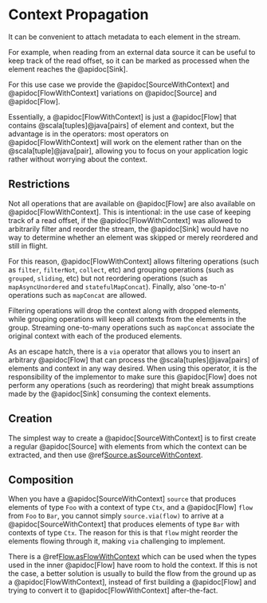 # Context Propagation

It can be convenient to attach metadata to each element in the stream.

For example, when reading from an external data source it can be
useful to keep track of the read offset, so it can be marked as processed
when the element reaches the @apidoc[Sink].

For this use case we provide the @apidoc[SourceWithContext] and
@apidoc[FlowWithContext] variations on @apidoc[Source] and
@apidoc[Flow].

Essentially, a @apidoc[FlowWithContext] is just a @apidoc[Flow] that
contains @scala[tuples]@java[pairs] of element and context, but the
advantage is in the operators: most operators on @apidoc[FlowWithContext]
will work on the element rather than on the @scala[tuple]@java[pair],
allowing you to focus on your application logic rather without worrying
about the context.

## Restrictions

Not all operations that are available on @apidoc[Flow] are also available
on @apidoc[FlowWithContext]. This is intentional: in the use case of
keeping track of a read offset, if the @apidoc[FlowWithContext] was
allowed to arbitrarily filter and reorder the stream, the @apidoc[Sink]
would have no way to determine whether an element was skipped
or merely reordered and still in flight.

For this reason, @apidoc[FlowWithContext] allows filtering operations
(such as `filter`, `filterNot`, `collect`, etc) and grouping operations
(such as `grouped`, `sliding`, etc) but not reordering operations
(such as `mapAsyncUnordered` and `statefulMapConcat`). Finally,
also 'one-to-n' operations such as `mapConcat` are allowed.

Filtering operations will drop the context along with dropped elements,
while grouping operations will keep all contexts from the elements in
the group. Streaming one-to-many operations such as `mapConcat`
associate the original context with each of the produced elements.

As an escape hatch, there is a `via` operator that allows you to
insert an arbitrary @apidoc[Flow] that can process the
@scala[tuples]@java[pairs] of elements and context in any way
desired. When using this operator, it is the responsibility of the
implementor to make sure this @apidoc[Flow] does not perform
any operations (such as reordering) that might break assumptions
made by the @apidoc[Sink] consuming the context elements.

## Creation

The simplest way to create a @apidoc[SourceWithContext] is to
first create a regular @apidoc[Source] with elements from which
the context can be extracted, and then use
@ref[Source.asSourceWithContext](operators/Source/asSourceWithContext.md).

## Composition

When you have a @apidoc[SourceWithContext] `source` that produces
elements of type `Foo` with a context of type `Ctx`, and a
@apidoc[Flow] `flow` from `Foo` to `Bar`,  you cannot simply
`source.via(flow)` to arrive at a @apidoc[SourceWithContext] that
produces elements of type `Bar` with contexts of type `Ctx`. The
reason for this is that `flow` might reorder the elements flowing
through it, making `via` challenging to implement.

There is a @ref[Flow.asFlowWithContext](operators/Flow/asFlowWithContext.md)
which can be used when the types used in the inner
@apidoc[Flow] have room to hold the context. If this is not the
case, a better solution is usually to build the flow from the ground
up as a @apidoc[FlowWithContext], instead of first building a
@apidoc[Flow] and trying to convert it to @apidoc[FlowWithContext]
after-the-fact.

